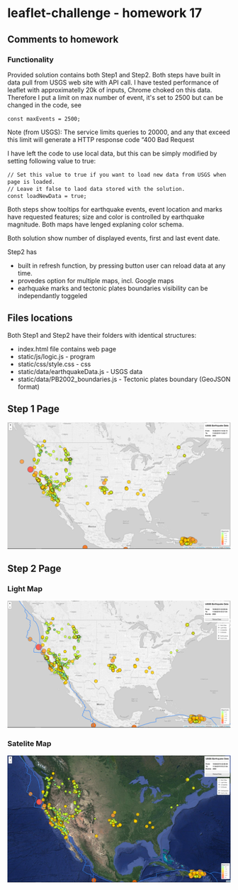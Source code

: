 # leaflet-challenge - homework  17

## Comments to homework

### Functionality

Provided solution contains both Step1 and Step2.
Both steps have built in data pull from USGS web site with API call.
I have tested performance of leaflet with approximatelly 20k of inputs, Chrome choked on this data.
Therefore I put a limit on max number of event, it's set to 2500 but can be changed in the code, see 
````
const maxEvents = 2500;
````

Note (from USGS): The service limits queries to 20000, and any that exceed this limit will generate a HTTP response code “400 Bad Request

I have left the code to use local data, but this can be simply modified by setting following value to true:
````
// Set this value to true if you want to load new data from USGS when page is loaded.
// Leave it false to laod data stored with the solution.
const loadNewData = true;
````
Both steps show tooltips for earthquake events, event location and marks have requested features;
size and color is controlled by earthquake magnitude.
Both maps have lenged explaning color schema.

Both solution show number of displayed events, first and last event date. 

Step2 has 
* built in refresh function, by pressing button user can reload data at any time.
* provedes option for multiple maps, incl. Google maps
* earhquake marks and tectonic plates boundaries visibility can be independantly toggeled

## Files locations
Both Step1 and Step2 have their folders with identical structures:
* index.html file contains web page
* static/js/logic.js - program
* static/css/style.css - css 
* static/data/earthquakeData.js - USGS data
* static/data/PB2002_boundaries.js - Tectonic plates boundary (GeoJSON format)

## Step 1 Page

![Step1](Documents/Step1.png)
 

## Step 2 Page

### Light Map

![Step2](Documents/Step2_Light.png)

### Satelite Map

![Step2](Documents/Step2_Satellite.png)

